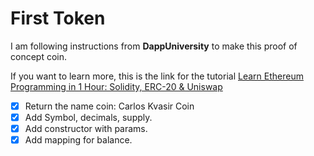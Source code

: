 # First Token

I am following instructions from **DappUniversity** to make this proof of concept coin.

If you want to learn more, this is the link for the tutorial
[Learn Ethereum Programming in 1 Hour: Solidity, ERC-20 & Uniswap](https://www.youtube.com/watch?v=XyoFT4QkoL4&ab_channel=DappUniversity)

- [x] Return the name coin: Carlos Kvasir Coin 
- [x] Add Symbol, decimals, supply.
- [x] Add constructor with params.
- [x] Add mapping for balance.
